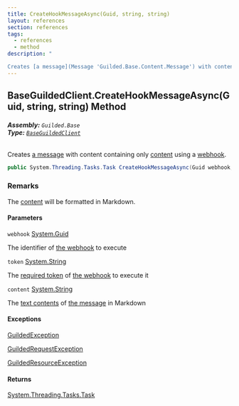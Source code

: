 ```yaml
---
title: CreateHookMessageAsync(Guid, string, string)
layout: references
section: references
tags:
  - references
  - method
description: "

Creates [a message](Message 'Guilded.Base.Content.Message') with content containing only [content](BaseGuildedClient.CreateHookMessageAsync(Guid,string,string)#Guilded.Base.BaseGuildedClient.CreateHookMessageAsync(Guid,string,string).content 'Guilded.Base.BaseGuildedClient.CreateHookMessageAsync(Guid, string, string).content') using a [webhook](BaseGuildedClient.CreateHookMessageAsync(Guid,string,string)#Guilded.Base.BaseGuildedClient.CreateHookMessageAsync(Guid,string,string).webhook 'Guilded.Base.BaseGuildedClient.CreateHookMessageAsync(Guid, string, string).webhook')."
---
```


## BaseGuildedClient.CreateHookMessageAsync(Guid, string, string) Method
###### **Assembly:** `Guilded.Base`<br/>**Type:** [`BaseGuildedClient`](BaseGuildedClient 'Guilded.Base.BaseGuildedClient')

Creates [a message](Message 'Guilded.Base.Content.Message') with content containing only [content](BaseGuildedClient.CreateHookMessageAsync(Guid,string,string)#Guilded.Base.BaseGuildedClient.CreateHookMessageAsync(Guid,string,string).content 'Guilded.Base.BaseGuildedClient.CreateHookMessageAsync(Guid, string, string).content') using a [webhook](BaseGuildedClient.CreateHookMessageAsync(Guid,string,string)#Guilded.Base.BaseGuildedClient.CreateHookMessageAsync(Guid,string,string).webhook 'Guilded.Base.BaseGuildedClient.CreateHookMessageAsync(Guid, string, string).webhook').

```csharp
public System.Threading.Tasks.Task CreateHookMessageAsync(Guid webhook, string token, string content);
```

### Remarks
  
The [content](BaseGuildedClient.CreateHookMessageAsync(Guid,string,string)#Guilded.Base.BaseGuildedClient.CreateHookMessageAsync(Guid,string,string).content 'Guilded.Base.BaseGuildedClient.CreateHookMessageAsync(Guid, string, string).content') will be formatted in Markdown.
#### Parameters

<a name='Guilded.Base.BaseGuildedClient.CreateHookMessageAsync(Guid,string,string).webhook'></a>

`webhook` [System.Guid](https://docs.microsoft.com/en-us/dotnet/api/System.Guid 'System.Guid')

The identifier of [the webhook](Webhook 'Guilded.Base.Servers.Webhook') to execute

<a name='Guilded.Base.BaseGuildedClient.CreateHookMessageAsync(Guid,string,string).token'></a>

`token` [System.String](https://docs.microsoft.com/en-us/dotnet/api/System.String 'System.String')

The [required token](Webhook.Token 'Guilded.Base.Servers.Webhook.Token') of [the webhook](Webhook 'Guilded.Base.Servers.Webhook') to execute it

<a name='Guilded.Base.BaseGuildedClient.CreateHookMessageAsync(Guid,string,string).content'></a>

`content` [System.String](https://docs.microsoft.com/en-us/dotnet/api/System.String 'System.String')

The [text contents](Message.Content 'Guilded.Base.Content.Message.Content') of [the message](Message 'Guilded.Base.Content.Message') in Markdown

#### Exceptions

[GuildedException](GuildedException 'Guilded.Base.GuildedException')

[GuildedRequestException](GuildedRequestException 'Guilded.Base.GuildedRequestException')

[GuildedResourceException](GuildedResourceException 'Guilded.Base.GuildedResourceException')

#### Returns
[System.Threading.Tasks.Task](https://docs.microsoft.com/en-us/dotnet/api/System.Threading.Tasks.Task 'System.Threading.Tasks.Task')